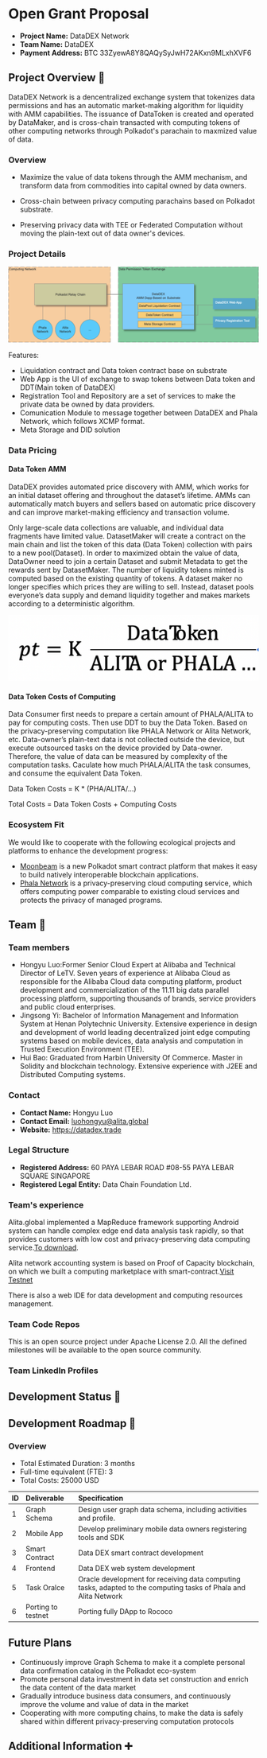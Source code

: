 # Open Grant Proposal

* **Project Name:** DataDEX Network
* **Team Name:** DataDEX
* **Payment Address:** BTC 33ZyewA8Y8QAQySyJwH72AKxn9MLxhXVF6



## Project Overview :page_facing_up: 

DataDEX Network is a dencentralized exchange system that tokenizes data permissions and has an automatic market-making algorithm for liquidity with AMM capabilities. 
The issuance of DataToken is created and operated by DataMaker, and is cross-chain transacted with computing tokens of other computing networks through Polkadot's parachain to maxmized value of data.

### Overview


  * Maximize the value of data tokens through the AMM mechanism, and transform data from commodities into capital owned by data owners.
  
  * Cross-chain between privacy computing parachains based on Polkadot substrate.
  
  * Preserving privacy data with TEE or Federated Computation without moving the plain-text out of data owner's devices.

### Project Details 

![图片](https://github.com/datadex-trade/Documents/blob/main/datadex_details.png?raw=true)


Features:

* Liquidation contract and Data token contract base on substrate
* Web App is the UI of exchange to swap tokens between Data token and DDT(Main token of DataDEX)
* Registration Tool and Repository are a set of services to make the private data be owned by data providers.
* Comunication Module to message together between DataDEX and Phala Network, which follows XCMP format.
* Meta Storage and DID solution

### Data Pricing

#### Data Token AMM

DataDEX provides automated price discovery with AMM, which works for an initial dataset offering and throughout the dataset’s lifetime. AMMs can automatically match buyers and sellers based on automatic price discovery and can improve market-making efficiency and transaction volume.

Only large-scale data collections are valuable, and individual data fragments have limited value. DatasetMaker will create a contract on the main chain and list the token of this data (Data Token) collection with  pairs to a new pool(Dataset). In order to maximized obtain the value of data, DataOwner need to join a certain Dataset and submit Metadata to get the rewards sent by DatasetMaker. The number of liquidity tokens minted is computed based on the existing quantity of tokens. A dataset maker no longer specifies which prices they are willing to sell. Instead, dataset pools everyone’s data supply and demand liquidity together and makes markets according to a deterministic algorithm.

![图片](https://github.com/datadex-trade/Documents/blob/main/datadex_pricing.png?raw=true)

#### Data Token Costs of Computing

Data Consumer first needs to prepare a certain amount of PHALA/ALITA to pay for computing costs. Then use DDT to buy the Data Token. Based on the privacy-preserving computation like PHALA Network or Alita Network, etc. Data-owner’s plain-text data is not collected outside the device, but execute outsourced tasks on the device provided by Data-owner. Therefore, the value of data can be measured by complexity of the computation tasks. Caculate how much PHALA/ALITA the task consumes, and consume the equivalent Data Token.

Data Token Costs = K * (PHA/ALITA/...)

Total Costs = Data Token Costs + Computing Costs

### Ecosystem Fit 

We would like to cooperate with the following ecological projects and platforms to enhance the development progress:

* [Moonbeam](https://moonbeam.network/) is a new Polkadot smart contract platform that makes it easy to build natively interoperable blockchain applications. 
* [Phala Network](https://phala.network/) is a privacy-preserving cloud computing service, which offers computing power comparable to existing cloud services and protects the privacy of managed programs.

## Team :busts_in_silhouette:

### Team members

* Hongyu Luo:Former Senior Cloud Expert at Alibaba and Technical Director of LeTV. Seven years of experience at Alibaba Cloud as responsible for the Alibaba Cloud data computing platform, product development and commercialization of the 11.11 big data parallel processing platform, supporting thousands of brands, service providers and public cloud enterprises.
* Jingsong Yi: Bachelor of Information Management and Information System at Henan Polytechnic University. Extensive experience in design and development of world leading decentralized joint edge computing systems based on mobile devices, data analysis and computation in Trusted Execution Environment (TEE).
* Hui Bao: Graduated from Harbin University Of Commerce. Master in Solidity and blockchain technology. Extensive experience with J2EE and Distributed Computing systems.


### Contact
* **Contact Name:** Hongyu Luo
* **Contact Email:** luohongyu@alita.global
* **Website:**  https://datadex.trade

### Legal Structure 
* **Registered Address:** 60 PAYA LEBAR ROAD #08-55 PAYA LEBAR SQUARE SINGAPORE
* **Registered Legal Entity:** Data Chain Foundation Ltd.

### Team's experience

Alita.global implemented a MapReduce framework supporting Android system can handle complex edge end data analysis task rapidly, so that provides customers with low cost and privacy-preserving data computing service.[To download](http://app.gravity.top:8081/apk/alita_enc_sign.apk).

Alita network accounting system is based on Proof of Capacity blockchain, on which we built a computing marketplace with smart-contract.[Visit Testnet](http://testnet.alita.services:8304/index/)

There is also a web IDE for data development and computing resources management.

### Team Code Repos

This is an open source project under Apache License 2.0. All the defined milestones will be available to the open source community.


### Team LinkedIn Profiles



## Development Status :open_book: 




## Development Roadmap :nut_and_bolt: 

### 

### Overview

* Total Estimated Duration: 3 months
* Full-time equivalent (FTE): 3
* Total Costs: 25000 USD

|ID|Deliverable|Specification|
|:----|:----|:----|
|1|Graph Schema|Design user graph data schema, including activities and profile.|
|2|Mobile App|Develop preliminary mobile data owners registering tools and SDK|
|3|Smart Contract|Data DEX smart contract development|
|4|Frontend|Data DEX web system development|
|5|Task Oralce|Oracle development for receiving data computing tasks, adapted to the computing tasks of Phala and Alita Network|
|6|Porting to testnet|Porting fully DApp to Rococo|


## Future Plans

* Continuously improve Graph Schema to make it a complete personal data confirmation catalog in the Polkadot eco-system
* Promote personal data investment in data set construction and enrich the data content of the data market
* Gradually introduce business data consumers, and continuously improve the volume and value of data in the market
* Cooperating with more computing chains, to make the data is safely shared within different privacy-preserving computation protocols
### 


## Additional Information :heavy_plus_sign: 

